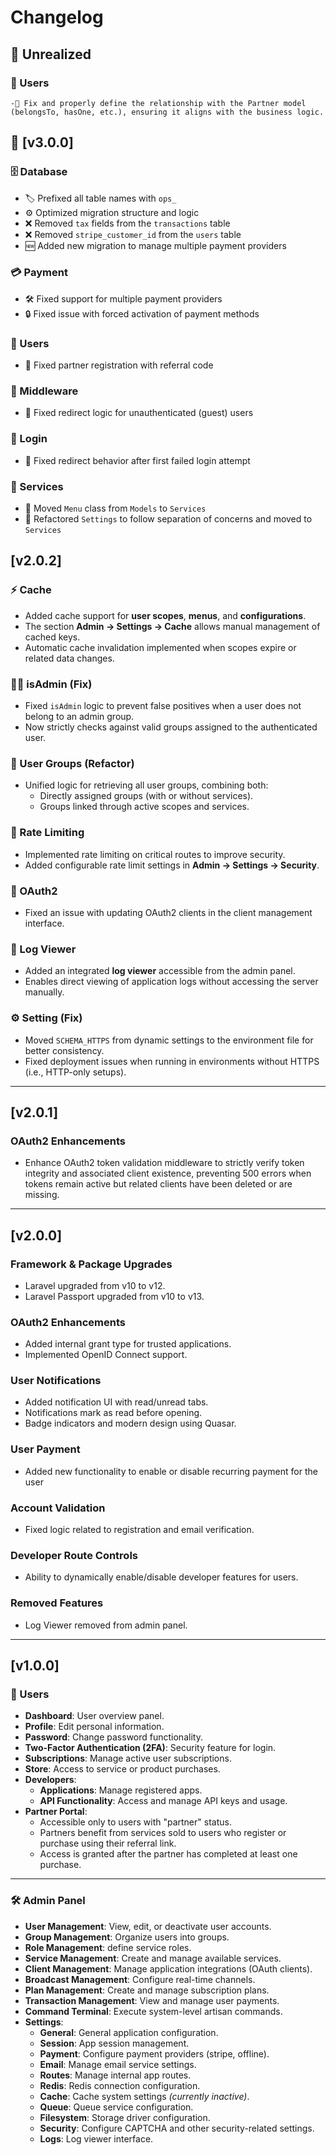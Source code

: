# Changelog

## 🚧 Unrealized

### 👥 Users
    -🔧 Fix and properly define the relationship with the Partner model (belongsTo, hasOne, etc.), ensuring it aligns with the business logic. 


## 🚀 [v3.0.0]

### 🗄️ Database
- 🏷️ Prefixed all table names with `ops_`
- ⚙️ Optimized migration structure and logic
- ❌ Removed `tax` fields from the `transactions` table
- ❌ Removed `stripe_customer_id` from the `users` table
- 🆕 Added new migration to manage multiple payment providers

### 💳 Payment
- 🛠️ Fixed support for multiple payment providers
- 🔒 Fixed issue with forced activation of payment methods

### 👥 Users
- 🐞 Fixed partner registration with referral code

### 🧩 Middleware
- 🔁 Fixed redirect logic for unauthenticated (guest) users

### 🔐 Login
- 🧭 Fixed redirect behavior after first failed login attempt

### 🧰 Services
- 🔄 Moved `Menu` class from `Models` to `Services`
- 🧹 Refactored `Settings` to follow separation of concerns and moved to `Services`


## [v2.0.2]

### ⚡️ Cache

* Added cache support for **user scopes**, **menus**, and **configurations**.
* The section **Admin → Settings → Cache** allows manual management of cached keys.
* Automatic cache invalidation implemented when scopes expire or related data changes.

### 👮‍♂️ isAdmin (Fix)

* Fixed `isAdmin` logic to prevent false positives when a user does not belong to an admin group.
* Now strictly checks against valid groups assigned to the authenticated user.

### 👥 User Groups (Refactor)

* Unified logic for retrieving all user groups, combining both:
    - Directly assigned groups (with or without services).
    - Groups linked through active scopes and services.

### 🚦 Rate Limiting

* Implemented rate limiting on critical routes to improve security.
* Added configurable rate limit settings in **Admin → Settings → Security**.

### 🔐 OAuth2

-   Fixed an issue with updating OAuth2 clients in the client management interface.

### 📄 Log Viewer

* Added an integrated **log viewer** accessible from the admin panel.
* Enables direct viewing of application logs without accessing the server manually.

### ⚙️ Setting (Fix)

* Moved `SCHEMA_HTTPS` from dynamic settings to the environment file for better consistency.
* Fixed deployment issues when running in environments without HTTPS (i.e., HTTP-only setups).

------

## [v2.0.1]

### OAuth2 Enhancements

-   Enhance OAuth2 token validation middleware to strictly verify token integrity and associated client existence, preventing 500 errors when tokens remain active but related clients have been deleted or are missing.

-------

## [v2.0.0]

### Framework & Package Upgrades

-   Laravel upgraded from v10 to v12.
-   Laravel Passport upgraded from v10 to v13.

### OAuth2 Enhancements

-   Added internal grant type for trusted applications.
-   Implemented OpenID Connect support.

### User Notifications

-   Added notification UI with read/unread tabs.
-   Notifications mark as read before opening.
-   Badge indicators and modern design using Quasar.

### User Payment

-   Added new functionality to enable or disable recurring payment for the user

### Account Validation

-   Fixed logic related to registration and email verification.

### Developer Route Controls

-   Ability to dynamically enable/disable developer features for users.

### Removed Features

-   Log Viewer removed from admin panel.

---

## [v1.0.0]

### 👤 Users

-   **Dashboard**: User overview panel.
-   **Profile**: Edit personal information.
-   **Password**: Change password functionality.
-   **Two-Factor Authentication (2FA)**: Security feature for login.
-   **Subscriptions**: Manage active user subscriptions.
-   **Store**: Access to service or product purchases.
-   **Developers**:
    -   **Applications**: Manage registered apps.
    -   **API Functionality**: Access and manage API keys and usage.
-   **Partner Portal**:
    -   Accessible only to users with "partner" status.
    -   Partners benefit from services sold to users who register or purchase using their referral link.
    -   Access is granted after the partner has completed at least one purchase.

---

### 🛠️ Admin Panel

-   **User Management**: View, edit, or deactivate user accounts.
-   **Group Management**: Organize users into groups.
-   **Role Management**: define service roles.
-   **Service Management**: Create and manage available services.
-   **Client Management**: Manage application integrations (OAuth clients).
-   **Broadcast Management**: Configure real-time channels.
-   **Plan Management**: Create and manage subscription plans.
-   **Transaction Management**: View and manage user payments.
-   **Command Terminal**: Execute system-level artisan commands.
-   **Settings**:
    -   **General**: General application configuration.
    -   **Session**: App session management.
    -   **Payment**: Configure payment providers (stripe, offline).
    -   **Email**: Manage email service settings.
    -   **Routes**: Manage internal app routes.
    -   **Redis**: Redis connection configuration.
    -   **Cache**: Cache system settings _(currently inactive)_.
    -   **Queue**: Queue service configuration.
    -   **Filesystem**: Storage driver configuration.
    -   **Security**: Configure CAPTCHA and other security-related settings.
    -   **Logs**: Log viewer interface.
